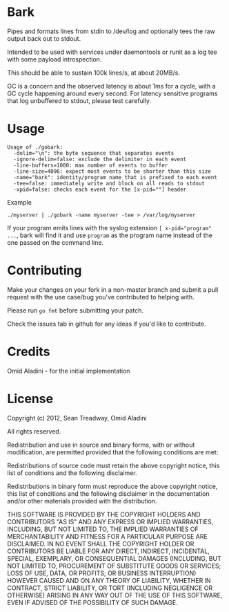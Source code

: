 # Bark

Pipes and formats lines from stdin to /dev/log and optionally tees the raw output back out to stdout.

Intended to be used with services under daemontools or runit as a log tee with some payload introspection.

This should be able to sustain 100k lines/s, at about 20MB/s.

GC is a concern and the observed latency is about 1ms for a cycle, with a GC cycle happening around every second.  For latency sensitive programs that log unbuffered to stdout, please test carefully.

# Usage

    Usage of ./gobark:
      -delim="\n": the byte sequence that separates events
      -ignore-delim=false: exclude the delimiter in each event
      -line-buffers=1000: max number of events to buffer
      -line-size=4096: expect most events to be shorter than this size
      -name="bark": identity/program name that is prefixed to each event
      -tee=false: immediately write and block on all reads to stdout
      -xpid=false: checks each event for the [x-pid=""] header

Example

    ./myserver | ./gobark -name myserver -tee > /var/log/myserver

If your program emits lines with the syslog extension `[ x-pid="program" ...`, bark will find it and use `program` as the program name instead of the one passed on the command line.

# Contributing

Make your changes on your fork in a non-master branch and submit a pull request with the use case/bug you've contributed to helping with.

Please run `go fmt` before submitting your patch.

Check the issues tab in github for any ideas if you'd like to contribute.

# Credits

Omid Aladini - for the initial implementation

# License

Copyright (c) 2012, Sean Treadway, Omid Aladini

All rights reserved.

Redistribution and use in source and binary forms, with or without
modification, are permitted provided that the following conditions are met:

Redistributions of source code must retain the above copyright notice, this
list of conditions and the following disclaimer.

Redistributions in binary form must reproduce the above copyright notice, this
list of conditions and the following disclaimer in the documentation and/or
other materials provided with the distribution.

THIS SOFTWARE IS PROVIDED BY THE COPYRIGHT HOLDERS AND CONTRIBUTORS "AS IS" AND
ANY EXPRESS OR IMPLIED WARRANTIES, INCLUDING, BUT NOT LIMITED TO, THE IMPLIED
WARRANTIES OF MERCHANTABILITY AND FITNESS FOR A PARTICULAR PURPOSE ARE
DISCLAIMED. IN NO EVENT SHALL THE COPYRIGHT HOLDER OR CONTRIBUTORS BE LIABLE
FOR ANY DIRECT, INDIRECT, INCIDENTAL, SPECIAL, EXEMPLARY, OR CONSEQUENTIAL
DAMAGES (INCLUDING, BUT NOT LIMITED TO, PROCUREMENT OF SUBSTITUTE GOODS OR
SERVICES; LOSS OF USE, DATA, OR PROFITS; OR BUSINESS INTERRUPTION) HOWEVER
CAUSED AND ON ANY THEORY OF LIABILITY, WHETHER IN CONTRACT, STRICT LIABILITY,
OR TORT (INCLUDING NEGLIGENCE OR OTHERWISE) ARISING IN ANY WAY OUT OF THE USE
OF THIS SOFTWARE, EVEN IF ADVISED OF THE POSSIBILITY OF SUCH DAMAGE.
